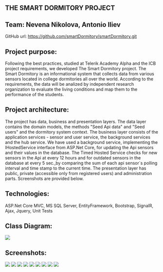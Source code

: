## THE SMART DORMITORY PROJECT

## Team: Nevena Nikolova, Antonio Iliev 
GitHub url: https://github.com/smartDormitory/smartDormitory.git

## Project purpose:
Following the best practices, studied at Telerik Academy Alpha and the ICB project requirements, 
we developed The Smart Dormitory project. The Smart Dormitory is an informational system that collects data from various sensors located in college dormitories all over the world.
According to the requirements, the data will be analized by independent research organization to evaluate the living conditions and map them to the performance of the students.

## Project architecture:
The project has data, business and presentation layers. 
The data layer contains the domain models, the methods "Seed Api data" and "Seed users" and the dormitory system context. 
The business layer consists of the application services - sensor and user service, the background services and the hub service. 
We have used a background service, implementing the IHostedService interface from ASP.Net Core, for updating the Api sensors and their values in the database. The Timed Hosted Service checks for new sensors in the Api at every 12 hours and for outdated sensors in the database at every 5 sec.,by comparing the sum of each api sensor`s polling interval and time stamp to the current time. 
The presentation layer has public, private (accessible only from registered users) and administration parts.
Screenshots are provided below.

## Technologies:
ASP.Net Core MVC, MS SQL Server, EntityFramework, Bootstrap, SignalR, Ajax, Jquery, Unit Tests

## Class Diagram:
<img src="screenshots/diagram.jpg" align="middle">

## Screenshots:
<img src="screenshots/homepage.jpg">
<img src="screenshots/mysensors.jpg">
<img src="screenshots/selectsamplesensor.jpg">
<img src="screenshots/registersensor.jpg">
<img src="screenshots/sensordetails.jpg">
<img src="screenshots/editsensor.jpg">
<img src="screenshots/adminindex.jpg">
<img src="screenshots/adminusersensors.jpg">
<img src="screenshots/adminallsensors.jpg">

